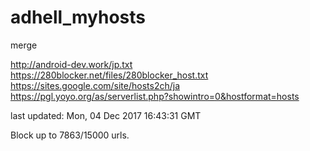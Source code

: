 adhell_myhosts
====

merge

http://android-dev.work/jp.txt
https://280blocker.net/files/280blocker_host.txt
https://sites.google.com/site/hosts2ch/ja
https://pgl.yoyo.org/as/serverlist.php?showintro=0&hostformat=hosts

last updated:   Mon, 04 Dec 2017 16:43:31 GMT

Block up to 7863/15000 urls.
